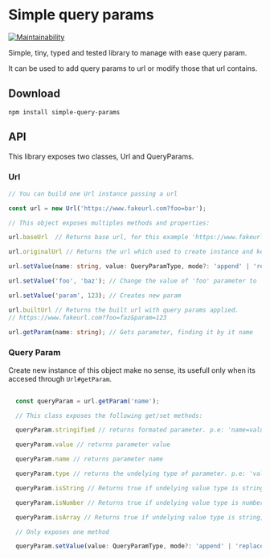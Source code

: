 # Simple query params

[![Maintainability](https://api.codeclimate.com/v1/badges/ade72ee3b77b77c6cca0/maintainability)](https://codeclimate.com/github/ilsanchez/simple-query-params/maintainability)

Simple, tiny, typed and tested library to manage with ease query param.

It can be used to add query params to url or modify those that url contains.

## Download

```
npm install simple-query-params
```

## API

This library exposes two classes, Url and QueryParams.

### Url
``` typescript
// You can build one Url instance passing a url

const url = new Url('https://www.fakeurl.com?foo=bar');

// This object exposes multiples methods and properties:

url.baseUrl  // Returns base url, for this example 'https://www.fakeurl.com?'

url.originalUrl // Returns the url which used to create instance and keep it, never changes.

url.setValue(name: string, value: QueryParamType, mode?: 'append' | 'replace'); // Sets the value to existing query param or create it if doesn't exists. `mode` is used when query param its an array, then, with 'append' you push another value at the tail of the array, with 'replace', the array is overwitted by the value passed.

url.setValue('foo', 'baz'); // Change the value of 'foo' parameter to 'baz'

url.setValue('param', 123); // Creates new param

url.builtUrl // Returns the built url with query params applied. 
// https://www.fakeurl.com?foo=faz&param=123

url.getParam(name: string); // Gets parameter, finding it by it name

```

### Query Param
Create new instance of this object make no sense, its usefull only when its accesed through `Url#getParam`.
``` typescript
  
  const queryParam = url.getParam('name');

  // This class exposes the following get/set methods:

  queryParam.stringified // returns formated parameter. p.e: 'name=value' instead {name, value}

  queryParam.value // returns parameter value

  queryParam.name // returns parameter name

  queryParam.type // returns the undelying type of parameter. p.e: 'value' will return 'string', 123 and '123' will return 'number'. And 'v,a,l,u,e' will return 'array

  queryParam.isString // Returns true if undelying value type is string, false otherwise

  queryParam.isNumber // Returns true if undelying value type is number, false otherwise

  queryParam.isArray // Returns true if undelying value type is string, false otherwise

  // Only exposes one method

  queryParam.setValue(value: QueryParamType, mode?: 'append' | 'replace') // change de value of parameter. mode argument works like Url#setValue

```
